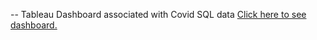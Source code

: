 -- Tableau Dashboard associated with Covid SQL data 
<a href= "https://public.tableau.com/app/profile/stephen.zheng8580/viz/CovidDashboardProject_17337298620060/Dashboard1"> Click here to see dashboard.
